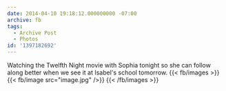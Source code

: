 ```yaml
---
date: 2014-04-10 19:18:12.000000000 -07:00
archive: fb
tags: 
  - Archive Post
  - Photos
id: '1397182692'
---
```


Watching the Twelfth Night movie with Sophia tonight so she can follow along better when we see it at Isabel's school tomorrow.
{{< fb/images >}}
{{< fb/image src="image.jpg" />}}
{{< /fb/images >}}
